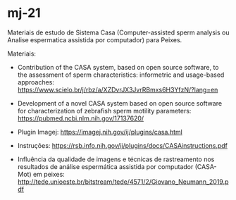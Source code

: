 # mj-21
Materiais de estudo de Sistema Casa (Computer-assisted sperm analysis ou Analise espermatica assistida por computador) para Peixes.

Materiais:

- Contribution of the CASA system, based on open source software, to the assessment of sperm characteristics: informetric and usage-based approaches:
https://www.scielo.br/j/rbz/a/XZDvrJX3JvrRBmxs6H3YfzN/?lang=en

- Development of a novel CASA system based on open source software for characterization of zebrafish sperm motility parameters:
https://pubmed.ncbi.nlm.nih.gov/17137620/

- Plugin Imagej:
https://imagej.nih.gov/ij/plugins/casa.html

- Instruções:
https://rsb.info.nih.gov/ij/plugins/docs/CASAinstructions.pdf


- Influência da qualidade de imagens e técnicas de rastreamento nos resultados de
análise espermática assistida por computador (CASA-Mot) em peixes:
http://tede.unioeste.br/bitstream/tede/4571/2/Giovano_Neumann_2019.pdf

